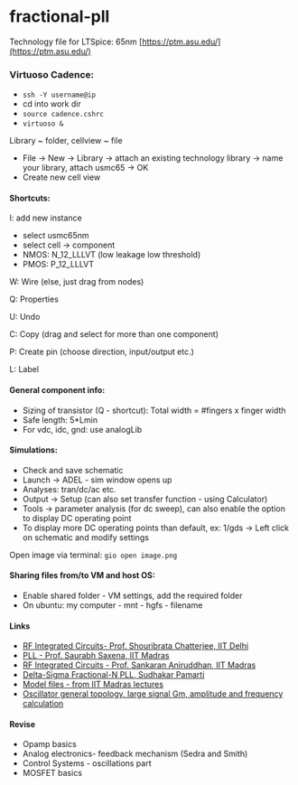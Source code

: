 # fractional-pll
Technology file for LTSpice: 65nm [https://ptm.asu.edu/](https://ptm.asu.edu/)  

### Virtuoso Cadence:

- `ssh -Y username@ip`
- cd into work dir
- `source cadence.cshrc`
- `virtuoso &`

Library ~ folder, cellview ~ file

- File -> New -> Library -> attach an existing technology library -> name your library, attach usmc65 -> OK
- Create new cell view 

#### Shortcuts: 

I: add new instance <br>
- select usmc65nm 
- select cell -> component 
- NMOS: N_12_LLLVT (low leakage low threshold)
- PMOS: P_12_LLLVT 

W: Wire (else, just drag from nodes)

Q: Properties 

U: Undo 

C: Copy (drag and select for more than one component)

P: Create pin (choose direction, input/output etc.)

L: Label 

#### General component info: 

- Sizing of transistor (Q - shortcut): Total width = #fingers x finger width 
- Safe length: 5*Lmin 
- For vdc, idc, gnd: use analogLib 

#### Simulations:

- Check and save schematic
- Launch -> ADEL - sim window opens up
- Analyses: tran/dc/ac etc.
- Output -> Setup (can also set transfer function - using Calculator)
- Tools -> parameter analysis (for dc sweep), can also enable the option to display DC operating point
- To display more DC operating points than default, ex: 1/gds -> Left click on schematic and modify settings 

Open image via terminal: `gio open image.png`

#### Sharing files from/to VM and host OS: 
- Enable shared folder - VM settings, add the required folder
- On ubuntu: my computer - mnt - hgfs - filename

#### Links 

* [RF Integrated Circuits- Prof. Shouribrata Chatterjee, IIT Delhi](https://www.youtube.com/playlist?list=PLbMVogVj5nJQdGDSx243YPnNeLMBrhNE8)
* [PLL - Prof. Saurabh Saxena, IIT Madras](https://archive.nptel.ac.in/courses/108/106/108106184/)
* [RF Integrated Circuits - Prof. Sankaran Aniruddhan, IIT Madras](https://www.ee.iitm.ac.in/vlsi/courses/ee6320_2022/start)
* [Delta-Sigma Fractional-N PLL, Sudhakar Pamarti](https://www.youtube.com/watch?v=7Di2jv_rlko)
* [Model files - from IIT Madras lectures](https://www.ee.iitm.ac.in/~nagendra/cadinfo.html)
* [Oscillator general topology, large signal Gm, amplitude and frequency calculation](https://www.youtube.com/watch?v=L7uazLiHC7o)

#### Revise

* Opamp basics
* Analog electronics- feedback mechanism (Sedra and Smith)
* Control Systems - oscillations part 
* MOSFET basics
